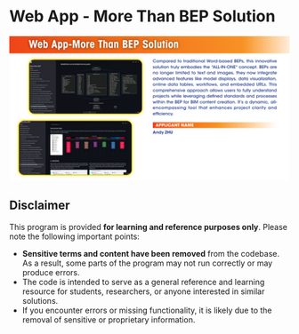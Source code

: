 # Web App - More Than BEP Solution

![image](https://github.com/HKIBIMTechnical/HKIBIM-BIMAutomationArena-2025-Plugin-Web-App-More-Than-BEP-Solution/blob/main/image.png)

## Disclaimer

This program is provided **for learning and reference purposes only**. Please note the following important points:

- **Sensitive terms and content have been removed** from the codebase. As a result, some parts of the program may not run correctly or may produce errors.
- The code is intended to serve as a general reference and learning resource for students, researchers, or anyone interested in similar solutions.
- If you encounter errors or missing functionality, it is likely due to the removal of sensitive or proprietary information.
